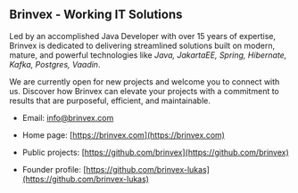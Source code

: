 ## Brinvex - Working IT Solutions

Led by an accomplished Java Developer with over 15 years of expertise, Brinvex is dedicated to delivering streamlined solutions built on modern, mature, and powerful technologies like 
_Java, JakartaEE, Spring, Hibernate, Kafka, Postgres, Vaadin_.

We are currently open for new projects and welcome you to connect with us. Discover how Brinvex can elevate your projects with a commitment to results that are purposeful, efficient, and maintainable.

- Email: [info@brinvex.com](mailto:info@brinvex.com)

- Home page: [https://brinvex.com](https://brinvex.com)

- Public projects: [https://github.com/brinvex](https://github.com/brinvex)

- Founder profile: [https://github.com/brinvex-lukas](https://github.com/brinvex-lukas)
